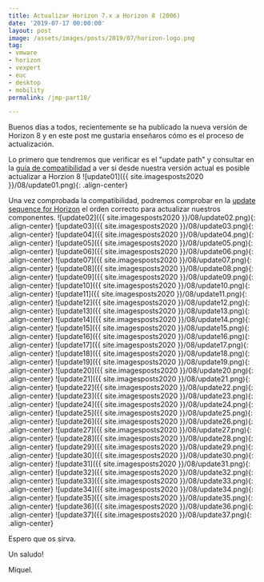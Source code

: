 ```yaml
---
title: Actualizar Horizon 7.x a Horizon 8 (2006)
date: '2019-07-17 00:00:00'
layout: post
image: /assets/images/posts/2019/07/horizon-logo.png
tag:
- vmware
- horizon
- vexpert
- euc
- desktop
- mobility
permalink: /jmp-part18/

---
```


Buenos dias a todos, recientemente se ha publicado la nueva versión de Horizon 8 y en este post me gustaria enseñaros cómo es el proceso de actualización.

Lo primero que tendremos que verificar es el "update path" y consultar en la [guía de compatibilidad](https://www.vmware.com/resources/compatibility/sim/interop_matrix.php) a ver si desde nuestra versión actual es posible actualizar a Horzion 8
![update01]({{ site.imagesposts2020 }}/08/update01.png){: .align-center}

Una vez comprobada la compatibilidad, podremos comprobar en la [update sequence for Horizon](https://kb.vmware.com/s/article/78445) el orden correcto para actualizar nuestros componentes.
![update02]({{ site.imagesposts2020 }}/08/update02.png){: .align-center}
![update03]({{ site.imagesposts2020 }}/08/update03.png){: .align-center}
![update04]({{ site.imagesposts2020 }}/08/update04.png){: .align-center}
![update05]({{ site.imagesposts2020 }}/08/update05.png){: .align-center}
![update06]({{ site.imagesposts2020 }}/08/update06.png){: .align-center}
![update07]({{ site.imagesposts2020 }}/08/update07.png){: .align-center}
![update08]({{ site.imagesposts2020 }}/08/update08.png){: .align-center}
![update09]({{ site.imagesposts2020 }}/08/update09.png){: .align-center}
![update10]({{ site.imagesposts2020 }}/08/update10.png){: .align-center}
![update11]({{ site.imagesposts2020 }}/08/update11.png){: .align-center}
![update12]({{ site.imagesposts2020 }}/08/update12.png){: .align-center}
![update13]({{ site.imagesposts2020 }}/08/update13.png){: .align-center}
![update14]({{ site.imagesposts2020 }}/08/update14.png){: .align-center}
![update15]({{ site.imagesposts2020 }}/08/update15.png){: .align-center}
![update16]({{ site.imagesposts2020 }}/08/update16.png){: .align-center}
![update17]({{ site.imagesposts2020 }}/08/update17.png){: .align-center}
![update18]({{ site.imagesposts2020 }}/08/update18.png){: .align-center}
![update19]({{ site.imagesposts2020 }}/08/update19.png){: .align-center}
![update20]({{ site.imagesposts2020 }}/08/update20.png){: .align-center}
![update21]({{ site.imagesposts2020 }}/08/update21.png){: .align-center}
![update22]({{ site.imagesposts2020 }}/08/update22.png){: .align-center}
![update23]({{ site.imagesposts2020 }}/08/update23.png){: .align-center}
![update24]({{ site.imagesposts2020 }}/08/update24.png){: .align-center}
![update25]({{ site.imagesposts2020 }}/08/update25.png){: .align-center}
![update26]({{ site.imagesposts2020 }}/08/update26.png){: .align-center}
![update27]({{ site.imagesposts2020 }}/08/update27.png){: .align-center}
![update28]({{ site.imagesposts2020 }}/08/update28.png){: .align-center}
![update29]({{ site.imagesposts2020 }}/08/update29.png){: .align-center}
![update30]({{ site.imagesposts2020 }}/08/update30.png){: .align-center}
![update31]({{ site.imagesposts2020 }}/08/update31.png){: .align-center}
![update32]({{ site.imagesposts2020 }}/08/update32.png){: .align-center}
![update33]({{ site.imagesposts2020 }}/08/update33.png){: .align-center}
![update34]({{ site.imagesposts2020 }}/08/update34.png){: .align-center}
![update35]({{ site.imagesposts2020 }}/08/update35.png){: .align-center}
![update36]({{ site.imagesposts2020 }}/08/update36.png){: .align-center}
![update37]({{ site.imagesposts2020 }}/08/update37.png){: .align-center}



Espero que os sirva.

Un saludo!

Miquel.



